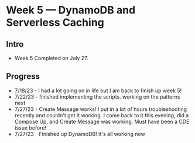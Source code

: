 # Week 5 — DynamoDB and Serverless Caching

## Intro
- Week 5 Completed on July 27.

## Progress
- 7/18/23 - I had a lot going on in life but I am back to finish up week 5!
- 7/22/23 - finished implementing the scripts. working on the patterns next
- 7/27/23 - Create Message works! I put in a lot of hours troubleshooting recently and couldn't get it working. I came back to it this evening, did a Compose Up, and Create Message was working. Must have been a CDE issue before!
- 7/27/23 - Finished up DynamoDB! It's all working now
